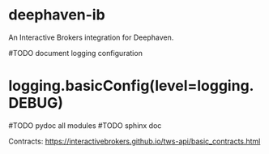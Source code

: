 # deephaven-ib

An Interactive Brokers integration for Deephaven.

#TODO document logging configuration
# logging.basicConfig(level=logging.DEBUG)

#TODO pydoc all modules
#TODO sphinx doc

Contracts: https://interactivebrokers.github.io/tws-api/basic_contracts.html